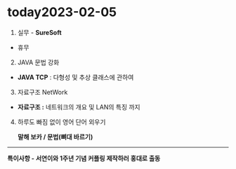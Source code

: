 # today2023-02-05
1. 실무 - **SureSoft**

- 휴무
2. JAVA 문법 강화

 - **JAVA TCP** : 다형성 및 추상 클래스에 관하여

3. 자료구조 NetWork

 - **자료구조 :** 네트워크의 개요 및 LAN의 특징 까지

4.  하루도 빠짐 없이 영어 단어 외우기
    
     **말해 보카 / 문법(뼈대 바르기)**
    

---

**특이사항 - 서연이와 1주년 기념 커플링 제작하러 홍대로 출동**
